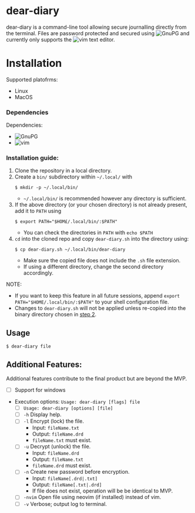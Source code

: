 # dear-diary
dear-diary is a command-line tool allowing secure journalling directly from the terminal. Files are password protected and secured using ![GnuPG](https://gnupg.org) and currently only supports the ![vim](https://www.vim.org) text editor.

# Installation
Supported platofrms:
- Linux
- MacOS

### Dependencies
Dependencies:
- ![GnuPG](https://gnupg.org)
- ![vim](https://www.vim.org)

### Installation guide:
1. Clone the repository in a local directory.
<a id="step-2"></a>
2. Create a `bin/` subdirectory within `~/.local/` with
    ```
    $ mkdir -p ~/.local/bin/
    ```
    - `~/.local/bin/` is recommended however any directory is sufficient.
3. If the above directory (or your chosen directory) is not already present, add it to `PATH` using
    ```
    $ export PATH="$HOM£/.local/bin/:$PATH"
    ```
    - You can check the directories in `PATH` with `echo $PATH`
4. `cd` into the cloned repo and copy `dear-diary.sh` into the directory using:
    ```
    $ cp dear-diary.sh ~/.local/bin/dear-diary
    ```
    - Make sure the copied file does not include the `.sh` file extension.
    - If using a different directory, change the second directory accordingly.

NOTE:
- If you want to keep this feature in all future sessions, append `export PATH="$HOME/.local/bin/:$PATH"` to your shell configuration file.
- Changes to `dear-diary.sh` will not be applied unless re-copied into the binary directory chosen in [step 2](#step-2).

## Usage
```
$ dear-diary file
```

## Additional Features:
Additional features contribute to the final product but are beyond the MVP.
- [ ] Support for windows
- Execution options: `Usage: dear-diary [flags] file`
	- [ ] `Usage: dear-diary [options] [file]`
	- [ ] `-h` Display help.
	- [ ] `-l` Encrypt (lock) the file.
		- Input: `fileName.txt`
		- Output: `fileName.drd`
		- `fileName.txt` must exist.
	- [ ] `-u` Decrypt (unlock) the file.
		- Input: `fileName.drd`
		- Output: `fileName.txt`
		- `fileName.drd` must exist.
	- [ ] `-n` Create new password before encryption.
		- Input: `fileName[.drd|.txt]`
		- Output: `fileName[.txt|.drd]`
		- If file does not exist, operation will be be identical to MVP.
	- [ ] `-nvim` Open file using neovim (if installed) instead of vim.
	- [ ] `-v` Verbose; output log to terminal.
